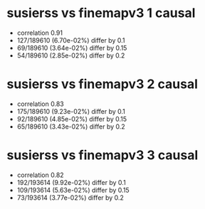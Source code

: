 # susierss vs finemapv3  1 causal

- correlation 0.91
- 127/189610 (6.70e-02%) differ by 0.1
- 69/189610 (3.64e-02%) differ by 0.15
- 54/189610 (2.85e-02%) differ by 0.2


# susierss vs finemapv3  2 causal

- correlation 0.83
- 175/189610 (9.23e-02%) differ by 0.1
- 92/189610 (4.85e-02%) differ by 0.15
- 65/189610 (3.43e-02%) differ by 0.2


# susierss vs finemapv3  3 causal

- correlation 0.82
- 192/193614 (9.92e-02%) differ by 0.1
- 109/193614 (5.63e-02%) differ by 0.15
- 73/193614 (3.77e-02%) differ by 0.2


